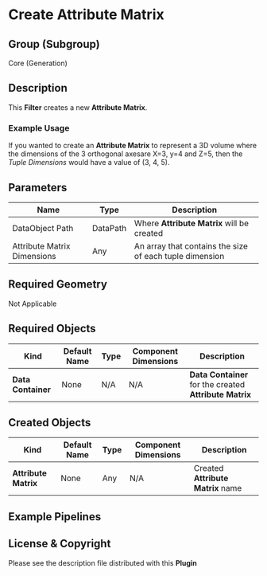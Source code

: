 # Create Attribute Matrix  #


## Group (Subgroup) ##

Core (Generation)


## Description ##

This **Filter** creates a new **Attribute Matrix**.

### Example Usage ###

If you wanted to create an **Attribute Matrix** to represent a 3D volume where the dimensions of the 3 orthogonal axesare X=3, y=4 and Z=5, then the _Tuple Dimensions_ would have a value of (3, 4, 5).

## Parameters ##

| Name | Type | Description |
|------|------|-------------|
| DataObject Path | DataPath | Where **Attribute Matrix** will be created |
| Attribute Matrix Dimensions | Any | An array that contains the size of each tuple dimension |

## Required Geometry ##

Not Applicable

## Required Objects ##

| Kind | Default Name | Type | Component Dimensions | Description |
|------|--------------|------|----------------------|-------------|
| **Data Container**  | None | N/A | N/A | **Data Container** for the created **Attribute Matrix**  |

## Created Objects ##

| Kind | Default Name | Type | Component Dimensions | Description |
|------|--------------|------|----------------------|-------------|
| **Attribute Matrix**  | None | Any | N/A | Created **Attribute Matrix** name  |

## Example Pipelines ##



## License & Copyright ##

Please see the description file distributed with this **Plugin**

